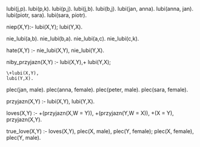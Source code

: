 
lubi(j,p).
lubi(p,k).
lubi(p,j).
lubi(j,b).
lubi(b,j).
lubi(jan, anna).
lubi(anna, jan).
lubi(piotr, sara).
lubi(sara, piotr).


niep(X,Y):-
    lubi(X,Y);
    lubi(Y,X).

    
nie_lubi(a,b).
nie_lubi(b,a).
nie_lubi(a,c).
nie_lubi(c,k).

hate(X,Y) :-
    nie_lubi(X,Y),
	nie_lubi(Y,X).


niby_przyjazn(X,Y) :-
    lubi(X,Y),\+
    lubi(Y,X);
    
    \+lubi(X,Y),
    lubi(Y,X).


plec(jan, male).
plec(anna, female).
plec(peter, male).
plec(sara, female).


przyjazn(X,Y) :-
    lubi(X,Y),
    lubi(Y,X).

loves(X,Y) :-
    \+(przyjazn(X,W \= Y)),
    \+(przyjazn(Y,W \= X)),
    \+(X = Y),
    przyjazn(X,Y).


true_love(X,Y) :-
    loves(X,Y),
    plec(X, male),
    plec(Y, female); 
    plec(X, female),
    plec(Y, male).




    











